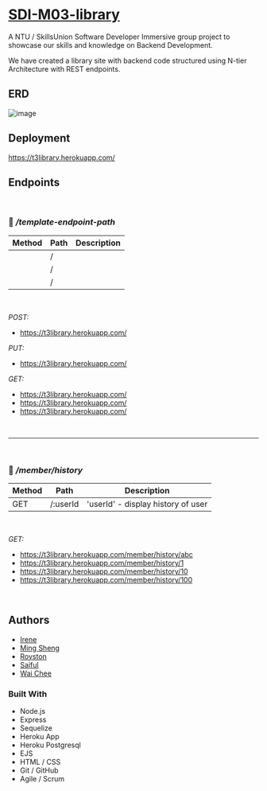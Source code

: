# [SDI-M03-library](https://github.com/NTU-Team3/library/)

A NTU / SkillsUnion Software Developer Immersive group project to showcase our skills and knowledge on Backend Development.

We have created a library site with backend code structured using N-tier Architecture with REST endpoints.

## ERD

![image](https://user-images.githubusercontent.com/98152745/167982146-b909b2dd-8f51-4a71-b678-f85606f602b5.png)

## Deployment

https://t3library.herokuapp.com/

## Endpoints

&nbsp;

### 🚩 _/template-endpoint-path_

| Method | Path | Description |
| ------ | ---- | ----------- |
|        | /    |             |
|        | /    |             |
|        | /    |             |

&nbsp;

_POST:_

- https://t3library.herokuapp.com/

_PUT:_

- https://t3library.herokuapp.com/

_GET:_

- https://t3library.herokuapp.com/
- https://t3library.herokuapp.com/
- https://t3library.herokuapp.com/

&nbsp;

---

&nbsp;

### 🚩 _/member/history_

| Method | Path     | Description                        |
| ------ | -------- | ---------------------------------- |
| GET    | /:userId | 'userId' - display history of user |

&nbsp;

_GET:_

- https://t3library.herokuapp.com/member/history/abc
- https://t3library.herokuapp.com/member/history/1
- https://t3library.herokuapp.com/member/history/10
- https://t3library.herokuapp.com/member/history/100

&nbsp;

## Authors

- [Irene](https://www.github.com/trainingresult6361)
- [Ming Sheng](https://www.github.com/kmings93)
- [Royston](https://www.github.com/roystonlau)
- [Saiful](https://www.github.com/saifu7bahri)
- [Wai Chee](https://www.github.com/swaichee)

### Built With

- Node.js
- Express
- Sequelize
- Heroku App
- Heroku Postgresql
- EJS
- HTML / CSS
- Git / GitHub
- Agile / Scrum
